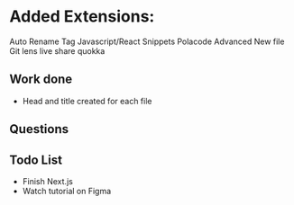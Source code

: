 # Added Extensions:
Auto Rename Tag
Javascript/React Snippets
Polacode
Advanced New file
Git lens
live share
quokka

## Work done
* Head and title created for each file 
## Questions


## Todo List
* Finish Next.js 
* Watch tutorial on Figma